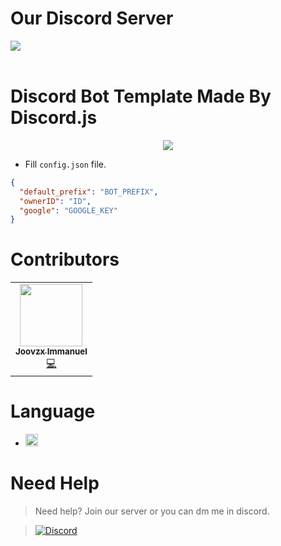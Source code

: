 # Our Discord Server

<a href="https://discord.gg/devs"><img src="https://invidget.switchblade.xyz/xdBnJjUXJv"/></a>
<br><br>
</div>

# Discord Bot Template Made By Discord.js

<center><a href="https://discord.com/assets/ef555bf639a11bd65ae3065263788bba.png"><img src="https://discord.com/assets/ef555bf639a11bd65ae3065263788bba.png"></a></center>

- Fill ```config.json``` file.
```json
{
  "default_prefix": "BOT_PREFIX",
  "ownerID": "ID",
  "google": "GOOGLE_KEY"
}
```
# Contributors

<table>
  <tr>
    <td align="center"><a href="https://github.com/Joovzx"><img src="https://github.com/Joovzx.png" width="100px;" alt=""/><br /><sub><b>Joovzx Immanuel</b></sub></a><br /><a href="https://github.com/Joovzx" title="Developers">💻</a></td>
  </tr>
  
</table>

# Language
- <code><img height="20" src="https://img.shields.io/badge/-JavaScript-F7DF1E?style=flat-square&logo=JavaScript&logoColor=333333"></code>

# Need Help
> Need help? Join our server or you can dm me in discord.

> [![Discord](https://discord.c99.nl/widget/theme-1/552492140270452736.png)](https://discord.com/users/552492140270452736)
